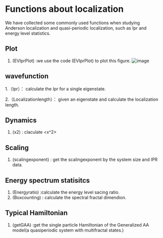 # Functions about localization
We have collected some commonly used functions when studying Anderson localization and quasi-periodic localization, such as  Ipr and energy level statistics.
 
## Plot
1. (EVIprPlot) :we use the code (EVIprPlot) to plot this figure. 
![image](https://github.com/hustZhangYu/Localization/edit/main/EVIprPlotExample1.jpg)

## wavefunction
1.（Ipr）： calculate the Ipr for a single eigenstate.

2.（Localizationlength）： given an eigenstate and calculate the localization length.

## Dynamics
1. (x2) : claculate <x^2>

## Scaling
1. (scalingexponent) : get the scalingexponent by the system size and IPR data.  

## Energy spectrum statisitcs
1. (Energyratio) :calculate the energy level sacing ratio.
2. (Boxcounting) : calculate the spectral fractal dimendion.

## Typical Hamiltonian
1. (getGAA) :get the single particle Hamiltonian of the Generalized AA model(a quasiperiodic system with multifractal states.)
